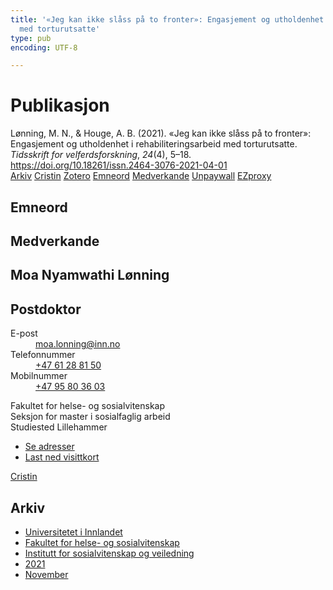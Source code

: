 ```yaml
---
title: '«Jeg kan ikke slåss på to fronter»: Engasjement og utholdenhet i rehabiliteringsarbeid
  med torturutsatte'
type: pub
encoding: UTF-8

---
```

<h1>Publikasjon</h1>
<article id="csl-bib-container-GZKGBAV6" class="csl-bib-container">
  <div class="csl-bib-body"> <div class="csl-entry">Lønning, M. N., &#38; Houge, A. B. (2021). «Jeg kan ikke slåss på to fronter»: Engasjement og utholdenhet i rehabiliteringsarbeid med torturutsatte. <i>Tidsskrift for velferdsforskning</i>, <i>24</i>(4), 5–18. <a href="https://doi.org/10.18261/issn.2464-3076-2021-04-01">https://doi.org/10.18261/issn.2464-3076-2021-04-01</a></div> </div>
  <div class="csl-bib-buttons">
    <a href="#taxonomy-article-GZKGBAV6" alt="archive" class="csl-bib-button">Arkiv</a>
    <a href="https://app.cristin.no/results/show.jsf?id=1962212" alt="Cristin" class="csl-bib-button">Cristin</a>
    <a href="http://zotero.org/groups/5881554/items/GZKGBAV6" alt="Zotero" class="csl-bib-button">Zotero</a>
    <a href="#keywords-article-GZKGBAV6" alt="keywords" class="csl-bib-button">Emneord</a>
    <a href="#contributors-article-GZKGBAV6" alt="contributors" class="csl-bib-button">Medverkande</a>
    <a href="https://doi.org/10.18261/issn.2464-3076-2021-04-01" alt="Unpaywall" class="csl-bib-button">Unpaywall</a>
    <a href="https://doi.org/10.18261/issn.2464-3076-2021-04-01" alt="EZproxy" class="csl-bib-button">EZproxy</a>
  </div>
  <div id="csl-bib-meta-container-GZKGBAV6"></div>
</article>
<div id="csl-bib-meta-GZKGBAV6" class="csl-bib-meta">
  <article id="keywords-article-GZKGBAV6" class="keywords-article">
    <h1>Emneord</h1>
    
  </article>
  <article id="contributors-article-GZKGBAV6" class="contributors-article">
    <h1>Medverkande</h1>
    <div class="personas"> <div class="vrtx-hinn-person-card"> <div class="photo"> <i class="lar la-user-circle missing-person"></i> </div> <div class="info"> <hgroup><h1>Moa Nyamwathi Lønning</h1> <h2>Postdoktor</h2> </hgroup><dl> <dt>E-post</dt> <dd> <a href="mailto:moa.lonning@inn.no">moa.lonning@inn.no</a> </dd> <dt>Telefonnummer</dt> <dd><a href="tel:+4761288150"> +47 61 28 81 50 </a></dd> <dt>Mobilnummer</dt> <dd><a href="tel:+4795803603"> +47 95 80 36 03 </a></dd> </dl> <p> Fakultet for helse- og sosialvitenskap<br> Seksjon for master i sosialfaglig arbeid<br> Studiested Lillehammer </p> <ul class="vrtx-hinn-links"> <li><a href="https://www.inn.no/finn-en-ansatt/moa-lonning.html#vrtx-hinn-addresses">Se adresser</a></li> <li><a href="https://www.inn.no/finn-en-ansatt/moa-lonning.html?vrtx=vcf">Last ned visittkort</a></li> </ul> </div> </div> <a href="https://app.cristin.no/persons/show.jsf?id=526986" alt="Cristin URL" class="personas-cristin">Cristin</a> </div>
  </article>
  <article id="taxonomy-article-GZKGBAV6" class="taxonomy-article">
    <h1>Arkiv</h1>
    <ul>
      <li><a href="{{< params subfolder >}}nn/archive/?key=3DCRN523">Universitetet i Innlandet</a></li>
      <li><a href="{{< params subfolder >}}nn/archive/?key=IDKFS3MX">Fakultet for helse- og sosialvitenskap</a></li>
      <li><a href="{{< params subfolder >}}nn/archive/?key=CU4VFGCV">Institutt for sosialvitenskap og veiledning</a></li>
      <li><a href="{{< params subfolder >}}nn/archive/?key=2C96K84E">2021</a></li>
      <li><a href="{{< params subfolder >}}nn/archive/?key=HEXJVBL8">November</a></li>
    </ul>
  </article>
</div>
